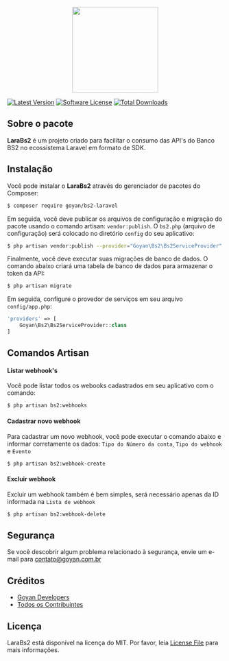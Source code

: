 
<p align="center">
<a href="https://goyan.com.br" target="_blank"><img src="https://goyan.com.br/images/logo.svg" width="200">	</a>
</p>


[![Latest Version](https://img.shields.io/github/release/GoyanDevelopers/LaraBs2.svg?style=flat-square)](https://github.com/GoyanDevelopers/LaraBs2/releases)
[![Software License][ico-license]](LICENSE.md)
[![Total Downloads](https://img.shields.io/packagist/dt/goyan/larabs2.svg?style=flat-square)](https://packagist.org/packages/goyan/larabs2)

## Sobre o pacote

**LaraBs2** é um projeto criado para facilitar o consumo das API's do Banco BS2 no ecossistema Laravel em formato de SDK.

## Instalação

Você pode instalar o **LaraBs2** através do gerenciador de pacotes do Composer:

``` bash
$ composer require goyan/bs2-laravel
```

Em seguida, você deve publicar os arquivos de configuração e migração do pacote usando o comando artisan: `vendor:publish`. O `bs2.php` (arquivo de configuração) será colocado no diretório `config` do seu aplicativo:

``` bash
$ php artisan vendor:publish --provider="Goyan\Bs2\Bs2ServiceProvider"
```

Finalmente, você deve executar suas migrações de banco de dados. O comando abaixo criará uma tabela de banco de dados para armazenar o token da API:

``` bash
$ php artisan migrate
```

Em seguida, configure o provedor de serviços em seu arquivo `config/app.php`:

``` php
'providers' => [
    Goyan\Bs2\Bs2ServiceProvider::class
]
```

## Comandos Artisan

#### Listar webhook's

Você pode listar todos os webooks cadastrados em seu aplicativo com o comando:

``` bash
$ php artisan bs2:webhooks
```

#### Cadastrar novo webhook

Para cadastrar um novo webhook, você pode executar o comando abaixo e informar corretamente os dados: `Tipo do Número da conta`, `Tipo do webhook` e `Evento`

``` bash
$ php artisan bs2:webhook-create
```

#### Excluir webhook

Excluir um webhook também é bem simples, será necessário apenas da ID informada na  `Lista de webhook`

``` bash
$ php artisan bs2:webhook-delete
```

## Segurança

Se você descobrir algum problema relacionado à segurança, envie um e-mail para contato@goyan.com.br

## Créditos

- [Goyan Developers][link-author]
- [Todos os Contribuintes][link-contributors]

## Licença

LaraBs2 está disponível na licença do MIT. Por favor, leia  [License File](https://github.com/GoyanDevelopers/LaraBs2/blob/main/LICENSE)  para mais informações.

[ico-version]: https://img.shields.io/packagist/v/goyan/larabs2.svg?style=flat-square
[ico-license]: https://img.shields.io/badge/license-MIT-brightgreen.svg?style=flat-square
[ico-downloads]: https://img.shields.io/packagist/dt/goyan/larabs2.svg?style=flat-square

[link-packagist]: https://packagist.org/packages/goyan/larabs2

[link-downloads]: https://packagist.org/packages/goyan/larabs2

[link-author]: https://github.com/GoyanDevelopers
[link-contributors]: ../../contributors